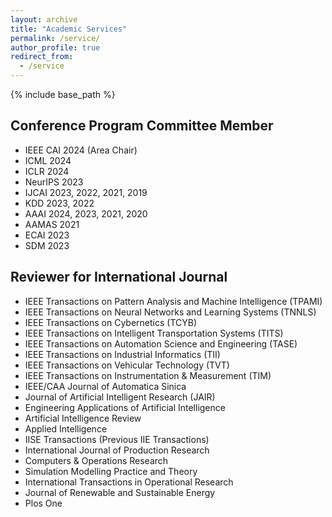 ```yaml
---
layout: archive
title: "Academic Services"
permalink: /service/
author_profile: true
redirect_from:
  - /service
---
```


{% include base_path %}

Conference Program Committee Member
------
* IEEE CAI 2024 (Area Chair)
* ICML 2024
* ICLR 2024
* NeurIPS 2023
* IJCAI 2023, 2022, 2021, 2019
* KDD 2023, 2022
* AAAI 2024, 2023, 2021, 2020
* AAMAS 2021
* ECAI 2023
* SDM 2023

Reviewer for International Journal
------
* IEEE Transactions on Pattern Analysis and Machine Intelligence (TPAMI)
* IEEE Transactions on Neural Networks and Learning Systems (TNNLS)
* IEEE Transactions on Cybernetics (TCYB)
* IEEE Transactions on Intelligent Transportation Systems (TITS)
* IEEE Transactions on Automation Science and Engineering (TASE)
* IEEE Transactions on Industrial Informatics (TII)
* IEEE Transactions on Vehicular Technology (TVT)
* IEEE Transactions on Instrumentation & Measurement (TIM)
* IEEE/CAA Journal of Automatica Sinica
* Journal of Artificial Intelligent Research (JAIR)
* Engineering Applications of Artificial Intelligence
* Artificial Intelligence Review
* Applied Intelligence
* IISE Transactions (Previous IIE Transactions)
* International Journal of Production Research
* Computers & Operations Research
* Simulation Modelling Practice and Theory
* International Transactions in Operational Research
* Journal of Renewable and Sustainable Energy
* Plos One
